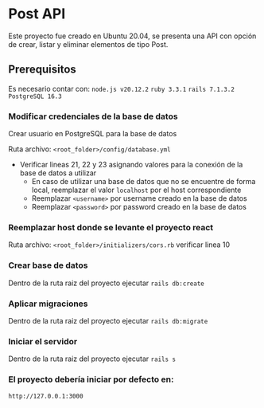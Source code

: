 # Post API

Este proyecto fue creado en Ubuntu 20.04, se presenta una API con opción de crear, listar y eliminar elementos de tipo Post.

## Prerequisitos

  Es necesario contar con: 
  `node.js v20.12.2`
  `ruby 3.3.1`
  `rails 7.1.3.2`
  `PostgreSQL 16.3`

### Modificar credenciales de la base de datos

Crear usuario en PostgreSQL para la base de datos

Ruta archivo: `<root_folder>/config/database.yml`

- Verificar lineas 21, 22 y 23 asignando valores para la conexión de la base de datos a utilizar
  - En caso de utilizar una base de datos que no se encuentre de forma local, reemplazar el valor `localhost` por el host correspondiente
  - Reemplazar `<username>` por username creado en la base de datos
  - Reemplazar `<password>` por password creado en la base de datos

### Reemplazar host donde se levante el proyecto react

  Ruta archivo: `<root_folder>/initializers/cors.rb`
  verificar linea 10

### Crear base de datos
        
  Dentro de la ruta raiz del proyecto ejecutar `rails db:create`

### Aplicar migraciones
        
  Dentro de la ruta raiz del proyecto ejecutar `rails db:migrate`

### Iniciar el servidor
        
  Dentro de la ruta raiz del proyecto ejecutar `rails s`

### El proyecto debería iniciar por defecto en:
        
  `http://127.0.0.1:3000`
